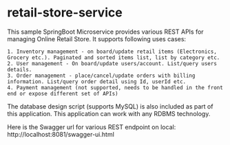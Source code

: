 # retail-store-service

This sample SpringBoot Microservice provides various REST APIs for managing Online Retail Store. It supports following uses cases:

    1. Inventory management - on board/update retail items (Electronics, Grocery etc.). Paginated and sorted items list, list by category etc.
    2. User management - On board/update users/account. List/query users details.
    3. Order management - place/cancel/update orders with billing information. List/query order detail using Id, userId etc.
    4. Payment management (not supported, needs to be handled in the front end or expose different set of APIs)
    
The database design script (supports MySQL) is also included as part of this application. This application can work with any RDBMS technology.

Here is the Swagger url for various REST endpoint on local: http://localhost:8081/swagger-ui.html
